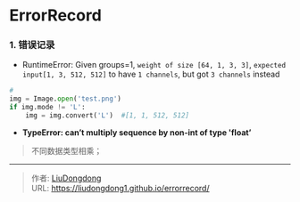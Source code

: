 # ErrorRecord


### 1. 错误记录

- RuntimeError: Given groups=1, `weight of size [64, 1, 3, 3]`, `expected input[1, 3, 512, 512]` to have `1 channels`, but got `3 channels` instead

```python
#
img = Image.open('test.png')
if img.mode != 'L':
	img = img.convert('L')  #[1, 1, 512, 512]
```

- **TypeError: can’t multiply sequence by non-int of type 'float’**

> 不同数据类型相乘；



---

> 作者: [LiuDongdong](https://liudongdong1.github.io/)  
> URL: https://liudongdong1.github.io/errorrecord/  

